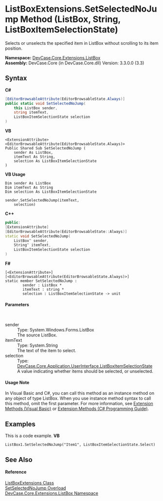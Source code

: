 # ListBoxExtensions.SetSelectedNoJump Method (ListBox, String, ListBoxItemSelectionState)
 

Selects or unselects the specified item in ListBox without scrolling to its item position.

**Namespace:**&nbsp;<a href="N_DevCase_Core_Extensions_ListBox">DevCase.Core.Extensions.ListBox</a><br />**Assembly:**&nbsp;DevCase.Core (in DevCase.Core.dll) Version: 3.3.0.0 (3.3)

## Syntax

**C#**<br />
``` C#
[EditorBrowsableAttribute(EditorBrowsableState.Always)]
public static void SetSelectedNoJump(
	this ListBox sender,
	string itemText,
	ListBoxItemSelectionState selection
)
```

**VB**<br />
``` VB
<ExtensionAttribute>
<EditorBrowsableAttribute(EditorBrowsableState.Always)>
Public Shared Sub SetSelectedNoJump ( 
	sender As ListBox,
	itemText As String,
	selection As ListBoxItemSelectionState
)
```

**VB Usage**<br />
``` VB Usage
Dim sender As ListBox
Dim itemText As String
Dim selection As ListBoxItemSelectionState

sender.SetSelectedNoJump(itemText, 
	selection)
```

**C++**<br />
``` C++
public:
[ExtensionAttribute]
[EditorBrowsableAttribute(EditorBrowsableState::Always)]
static void SetSelectedNoJump(
	ListBox^ sender, 
	String^ itemText, 
	ListBoxItemSelectionState selection
)
```

**F#**<br />
``` F#
[<ExtensionAttribute>]
[<EditorBrowsableAttribute(EditorBrowsableState.Always)>]
static member SetSelectedNoJump : 
        sender : ListBox * 
        itemText : string * 
        selection : ListBoxItemSelectionState -> unit 

```


#### Parameters
&nbsp;<dl><dt>sender</dt><dd>Type: System.Windows.Forms.ListBox<br />The source ListBox.</dd><dt>itemText</dt><dd>Type: System.String<br />The text of the item to select.</dd><dt>selection</dt><dd>Type: <a href="T_DevCase_Core_Application_UserInterface_ListBoxItemSelectionState">DevCase.Core.Application.UserInterface.ListBoxItemSelectionState</a><br />A value indicating whether items should be selected, or unselected.</dd></dl>

#### Usage Note
In Visual Basic and C#, you can call this method as an instance method on any object of type ListBox. When you use instance method syntax to call this method, omit the first parameter. For more information, see <a href="https://docs.microsoft.com/dotnet/visual-basic/programming-guide/language-features/procedures/extension-methods">Extension Methods (Visual Basic)</a> or <a href="https://docs.microsoft.com/dotnet/csharp/programming-guide/classes-and-structs/extension-methods">Extension Methods (C# Programming Guide)</a>.

## Examples
This is a code example. 
**VB**<br />
``` VB
ListBox1.SetSelectedNoJump("Item1", ListBoxItemSelectionState.Select)
```


## See Also


#### Reference
<a href="T_DevCase_Core_Extensions_ListBox_ListBoxExtensions">ListBoxExtensions Class</a><br /><a href="Overload_DevCase_Core_Extensions_ListBox_ListBoxExtensions_SetSelectedNoJump">SetSelectedNoJump Overload</a><br /><a href="N_DevCase_Core_Extensions_ListBox">DevCase.Core.Extensions.ListBox Namespace</a><br />